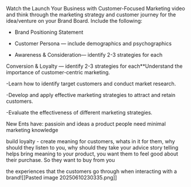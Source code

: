 
Watch the Launch Your Business with Customer-Focused Marketing video and think through the marketing strategy and customer journey for the idea/venture on your Brand Board. Include the following: 

- Brand Positioning Statement
    
- Customer Persona — include demographics and psychographics 
    
- Awareness & Consideration— identify 2-3 strategies for each

Conversion & Loyalty — identify 2-3 strategies for each**Understand the importance of customer-centric marketing. 

-Learn how to identify target customers and conduct market research.

-Develop and apply effective marketing strategies to attract and retain customers. 

-Evaluate the effectiveness of different marketing strategies.

New Ents have: passioin and ideas
a product people need
minimal marketing knowledge

build loyalty - create meaning for customers, whats in it for them, why should they listen to you, why should they take your advice
story telling helps bring meaning to your product, you want them to feel good about their purchase. So they want to buy from you

the experiences that the customers go through when interacting with a brand![[Pasted image 20250610230335.png]]




